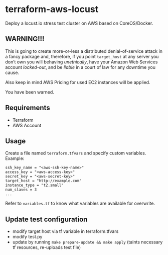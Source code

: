 # terraform-aws-locust
Deploy a locust.io stress test cluster on AWS based on CoreOS/Docker.


## WARNING!!!

This is going to create  more-or-less a distributed denial-of-service attack in a fancy package and, therefore, if you point `target_host` at any server you don’t own you will behaving *unethically*, have your Amazon Web Services account *locked-out*, and be *liable* in a court of law for any downtime you cause.

Also keep in mind AWS Pricing for used EC2 instances will be applied.

You have been warned.

## Requirements

* Terraform
* AWS Account

## Usage

Create a file named `terraform.tfvars` and specify custom variables. Example:

    ssh_key_name = "<aws-ssh-key-name>"
    access_key = "<aws-access-key>"
    secret_key = "<aws-secret-key>"
    target_host = "http://example.com"
    instance_type = "t2.small"
    num_slaves = 3
    ...

Refer to `variables.tf` to know what variables are available for overwrite.

## Update test configuration

- modify target host via tf variable in terraform.tfvars
- modify test.py
- update by running `make prepare-update && make apply` (taints necessary tf resources, re-uploads test file)
